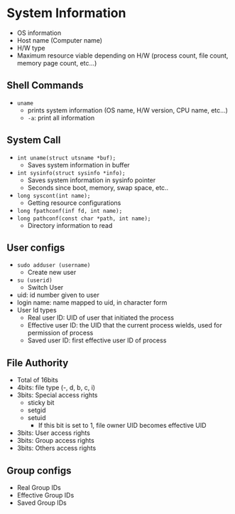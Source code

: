 # System Information
- OS information
- Host name (Computer name)
- H/W type
- Maximum resource viable depending on H/W (process count, file count, memory page count, etc...)

## Shell Commands
- `uname`
    - prints system information (OS name, H/W version, CPU name, etc...)
    - `-a`: print all information

## System Call
- `int uname(struct utsname *buf);`
    - Saves system information in buffer
- `int sysinfo(struct sysinfo *info);`
    - Saves system information in sysinfo pointer
    - Seconds since boot, memory, swap space, etc..
- `long syscont(int name);`
    - Getting resource configurations
- `long fpathconf(inf fd, int name);`
- `long pathconf(const char *path, int name);`
    - Directory information to read

## User configs
- `sudo adduser (username)`
    - Create new user
- `su (userid)`
    - Switch User
- uid: id number given to user
- login name: name mapped to uid, in character form
- User Id types
    - Real user ID: UID of user that initiated the process
    - Effective user ID: the UID that the current process wields, used for permission of process
    - Saved user ID: first effective user ID of process

## File Authority
- Total of 16bits
- 4bits: file type (-, d, b, c, i)
- 3bits: Special access rights
    - sticky bit
    - setgid
    - setuid
        - If this bit is set to 1, file owner UID becomes effective UID
- 3bits: User access rights
- 3bits: Group access rights
- 3bits: Others access rights

## Group configs
- Real Group IDs
- Effective Group IDs
- Saved Group IDs
